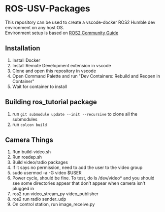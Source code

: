 # ROS-USV-Packages

This repository can be used to create a vscode-docker ROS2 Humble dev environment on any host OS.  
Environment setup is based on [ROS2 Community Guide](https://docs.ros.org/en/humble/How-To-Guides/Setup-ROS-2-with-VSCode-and-Docker-Container.html?highlight=vscode)

## Installation

1. Install Docker
2. Install Remote Development extension in vscode
3. Clone and open this repository in vscode
4. Open Command Palette and run "Dev Containers: Rebuild and Reopen in Container"
5. Wait for container to install

## Building ros_tutorial package

1. run `git submodule update --init --recursive` to clone all the submodules
2. run `colcon build`

## Camera Things

1. Run build-video.sh
2. Run rosdep.sh
3. Build video/radio packages
4. If it says no permission, need to add the user to the video group
5. sudo usermod -a -G video $USER
6. Power cycle, should be fine. To test, do ls /dev/video\* and you should see some directories appear that don't appear when camera isn't plugged in
7. ros2 run video_stream_py video_publisher
8. ros2 run radio sender_udp
9. On control station, run image_receive.py
